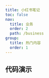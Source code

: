 ```yaml
---
title: 小红书笔记
toc: false
nav:
  title: 业务
  order: 2
  path: /business
group:
  title: 热门内容
  order: 1
---
```


## 代码演示

<code src="./basic.tsx" iframe="700" background="#f0f2f5" hideActions='"[CSB]"'></code>
